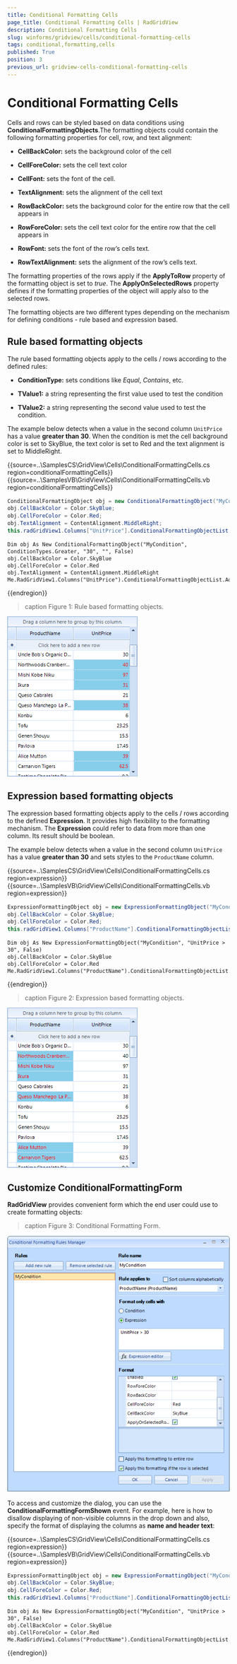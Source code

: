 ```yaml
---
title: Conditional Formatting Cells
page_title: Conditional Formatting Cells | RadGridView
description: Conditional Formatting Cells
slug: winforms/gridview/cells/conditional-formatting-cells
tags: conditional,formatting,cells
published: True
position: 3
previous_url: gridview-cells-conditional-formatting-cells
---
```


# Conditional Formatting Cells

Cells and rows can be styled based on data conditions using __ConditionalFormattingObjects__.The formatting objects could contain the following formatting properties for cell, row, and text alignment:

* __CellBackColor:__ sets the background color of the cell
          

* __CellForeColor:__ sets the cell text color
          

* __CellFont:__ sets the font of the cell.
          

* __TextAlignment:__ sets the alignment of the cell text
          

* __RowBackColor:__ sets the background color for the entire row that the cell appears in
          

* __RowForeColor:__ sets the cell text  color for the entire row that the cell appears in
          

* __RowFont:__ sets the font of the row’s cells text.
          

* __RowTextAlignment:__ sets the alignment of the row’s cells text.
          

The formatting properties of the rows apply if the __ApplyToRow__ property of the formatting object is set to *true*. The __ApplyOnSelectedRows__ property defines if the formatting properties of the object will apply also to the selected rows.
      

The formatting objects are two different types depending on the mechanism for defining conditions - rule based and expression based.
      

## Rule based formatting objects

The rule based formatting objects apply to the cells / rows according to the defined rules:

* __ConditionType:__ sets conditions like *Equal*, *Contains*, etc.
            

* __TValue1:__ a string representing the first value used to test the condition
            

* __TValue2:__ a string representing the second value used to test the condition.
            

The example below detects when a value in the second column `UnitPrice` has a value __greater than 30__. When the condition is met the cell background color is set to SkyBlue, the text color is set to Red and the text alignment is set to MiddleRight.

{{source=..\SamplesCS\GridView\Cells\ConditionalFormattingCells.cs region=conditionalFormattingCells}} 
{{source=..\SamplesVB\GridView\Cells\ConditionalFormattingCells.vb region=conditionalFormattingCells}} 

````C#
ConditionalFormattingObject obj = new ConditionalFormattingObject("MyCondition", ConditionTypes.Greater, "30", "", false);
obj.CellBackColor = Color.SkyBlue;
obj.CellForeColor = Color.Red;
obj.TextAlignment = ContentAlignment.MiddleRight;
this.radGridView1.Columns["UnitPrice"].ConditionalFormattingObjectList.Add(obj);

````
````VB.NET
Dim obj As New ConditionalFormattingObject("MyCondition", ConditionTypes.Greater, "30", "", False)
obj.CellBackColor = Color.SkyBlue
obj.CellForeColor = Color.Red
obj.TextAlignment = ContentAlignment.MiddleRight
Me.RadGridView1.Columns("UnitPrice").ConditionalFormattingObjectList.Add(obj)

````

{{endregion}} 

>caption Figure 1: Rule based formatting objects.

![gridview-cells-conditional-formatting-cells 001](images/gridview-cells-conditional-formatting-cells001.png)

## Expression based formatting objects

The expression based formatting objects apply to the cells / rows according to the defined __Expression__. It provides high flexibility to the formatting mechanism. The __Expression__ could refer to data from more than one column. Its result should be boolean.
        

The example below detects when a value in the second column `UnitPrice` has a value __greater than 30__ and sets styles to the `ProductName` column.

{{source=..\SamplesCS\GridView\Cells\ConditionalFormattingCells.cs region=expression}} 
{{source=..\SamplesVB\GridView\Cells\ConditionalFormattingCells.vb region=expression}} 

````C#
ExpressionFormattingObject obj = new ExpressionFormattingObject("MyCondition", "UnitPrice > 30", false);
obj.CellBackColor = Color.SkyBlue;
obj.CellForeColor = Color.Red;
this.radGridView1.Columns["ProductName"].ConditionalFormattingObjectList.Add(obj);

````
````VB.NET
Dim obj As New ExpressionFormattingObject("MyCondition", "UnitPrice > 30", False)
obj.CellBackColor = Color.SkyBlue
obj.CellForeColor = Color.Red
Me.RadGridView1.Columns("ProductName").ConditionalFormattingObjectList.Add(obj)

````

{{endregion}} 

>caption Figure 2: Expression based formatting objects.

![gridview-cells-conditional-formatting-cells 002](images/gridview-cells-conditional-formatting-cells002.png)

## Customize ConditionalFormattingForm

__RadGridView__ provides convenient form which the end user could use to create formatting objects:

>caption Figure 3: Conditional Formatting Form.

![gridview-cells-conditional-formatting-cells 003](images/gridview-cells-conditional-formatting-cells003.png)

To access and customize the dialog, you can use the  __ConditionalFormattingFormShown__ event. For example, here is how to disallow displaying of non-visible columns in the drop down and also, specify the format of displaying the columns as __name and header text__:

{{source=..\SamplesCS\GridView\Cells\ConditionalFormattingCells.cs region=expression}} 
{{source=..\SamplesVB\GridView\Cells\ConditionalFormattingCells.vb region=expression}} 

````C#
ExpressionFormattingObject obj = new ExpressionFormattingObject("MyCondition", "UnitPrice > 30", false);
obj.CellBackColor = Color.SkyBlue;
obj.CellForeColor = Color.Red;
this.radGridView1.Columns["ProductName"].ConditionalFormattingObjectList.Add(obj);

````
````VB.NET
Dim obj As New ExpressionFormattingObject("MyCondition", "UnitPrice > 30", False)
obj.CellBackColor = Color.SkyBlue
obj.CellForeColor = Color.Red
Me.RadGridView1.Columns("ProductName").ConditionalFormattingObjectList.Add(obj)

````

{{endregion}} 



